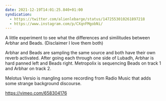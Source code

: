 ```yaml
---
date: 2021-12-19T14:01:25.840+01:00
syndication:
  - https://twitter.com/alienlebarge/status/1472553010261897218
  - https://www.instagram.com/p/CXqnFMgobNi/
---
```

A little experiment to see what the differences and similitudes between Arbhar and Beads. (Disclaimer I love them both)

Arbhar and Beads are sampling the same source and both have their own reverb activated. After going each through one side of Lubadh, Arbhar is hard panned left and Beads right.
Metropolix is sequencing Beads on track 1 and Arbhar on track 2.

Melotus Versio is mangling some recording from Radio Music that adds some strange background discourse.

https://vimeo.com/658304176
